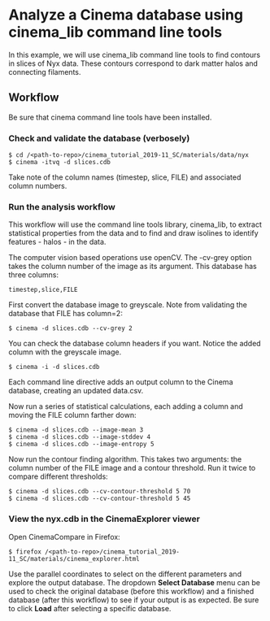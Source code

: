 # Analyze a Cinema database using cinema_lib command line tools

In this example, we will use cinema_lib command line tools to find contours in slices of Nyx data.  These contours correspond to dark matter halos and connecting filaments.  

## Workflow

Be sure that cinema command line tools have been installed.   

### Check and validate the database (verbosely)

```
$ cd /<path-to-repo>/cinema_tutorial_2019-11_SC/materials/data/nyx
$ cinema -itvq -d slices.cdb
```

Take note of the column names (timestep, slice, FILE) and associated column numbers.


### Run the analysis workflow

This workflow will use the command line tools library, cinema_lib, to extract statistical properties from the data and to find and draw isolines to identify features - halos - in the data.  

The computer vision based operations use openCV.  The -cv-grey option takes the column number of the image as its argument.  This database has three columns:

```
timestep,slice,FILE
```

First convert the database image to greyscale.  Note from validating the database that FILE has column=2:

```
$ cinema -d slices.cdb --cv-grey 2
```

You can check the database column headers if you want.  Notice the added column with the greyscale image.

```
$ cinema -i -d slices.cdb
```

Each command line directive adds an output column to the Cinema database, creating an updated data.csv.

Now run a series of statistical calculations, each adding a column and moving the FILE column farther down:

```
$ cinema -d slices.cdb --image-mean 3
$ cinema -d slices.cdb --image-stddev 4
$ cinema -d slices.cdb --image-entropy 5
```
Now run the contour finding algorithm.  This takes two arguments: the column number of the FILE image and a contour threshold.  Run it twice to compare different thresholds:

```
$ cinema -d slices.cdb --cv-contour-threshold 5 70
$ cinema -d slices.cdb --cv-contour-threshold 5 45
```

### View the nyx.cdb in the CinemaExplorer viewer

Open CinemaCompare in Firefox:
```
$ firefox /<path-to-repo>/cinema_tutorial_2019-11_SC/materials/cinema_explorer.html
```

Use the parallel coordinates to select on the different parameters and explore the output database.   The dropdown **Select Database** menu can be used to check the original database (before this workflow) and a finished database (after this workflow) to see if your output is as expected.  Be sure to click **Load** after selecting a specific database.
